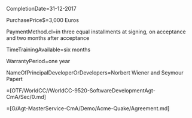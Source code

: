 CompletionDate=31-12-2017

PurchasePrice$=3,000 Euros

PaymentMethod.cl=in three equal installments at signing, on acceptance and two months after acceptance

TimeTrainingAvailable=six months

WarrantyPeriod=one year

NameOfPrincipalDeveloperOrDevelopers=Norbert Wiener and Seymour Papert

=[OTF/WorldCC//WorldCC-9520-SoftwareDevelopmentAgt-CmA/Sec/0.md]  

=[G/Agt-MasterService-CmA/Demo/Acme-Quake/Agreement.md]